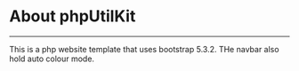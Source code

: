 # About phpUtilKit
<hr>
 This is a php website template that uses bootstrap 5.3.2. THe navbar also hold auto colour mode.